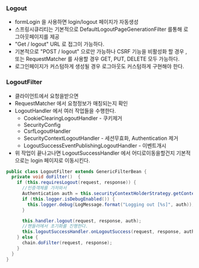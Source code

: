 ### Logout
* formLogin 을 사용하면 login/logout 페이지가 자동생성
* 스프링시큐리티는 기본적으로 DefaultLogoutPageGenerationFilter 를통해 로그아웃페이지를 제공
* "Get / logout" URL 로 접그이 가능하다.
* 기본적으로 "POST / logout" 으로만 가능하나 CSRF 기능을 비활성화 할 경우 , 또는 RequestMatcher 를 사용할 경우 GET, PUT, DELETE 모두 가능하다.
* 로그인페이지가 커스텀하게 생성될 경우 로그아웃도 커스텀하게 구현해야 한다.

### LogoutFilter
* 클라이언트에서 요청을받으면
* RequestMatcher 에서 요청정보가 매칭되는지 확인
* LogoutHandler 에서 여러 작업들을 수행한다.
  * CookieClearingLogoutHandler - 쿠키제거
  * SecurityConfig 
  * CsrfLogoutHandler 
  * SecurityContextLogoutHandler - 세션무효화, Authentication 제거
  * LogoutSuccessEventPublishingLogoutHandler - 이벤트개시
* 위 작업이 끝나고나면 LogoutSuccessHandler 에서 어디로이동을할건지 기본적으로는 login 페이지로 이동시킨다.

```java
public class LogoutFilter extends GenericFilterBean {
  private void doFilter()  {
    if (this.requiresLogout(request, response)) {
      //인증객체를 가저와서
      Authentication auth = this.securityContextHolderStrategy.getContext().getAuthentication();
      if (this.logger.isDebugEnabled()) {
        this.logger.debug(LogMessage.format("Logging out [%s]", auth));
      }

      this.handler.logout(request, response, auth);
      //핸들러에서 초기화를 진행한다.
      this.logoutSuccessHandler.onLogoutSuccess(request, response, auth);
    } else {
      chain.doFilter(request, response);
    }
  }
}

```